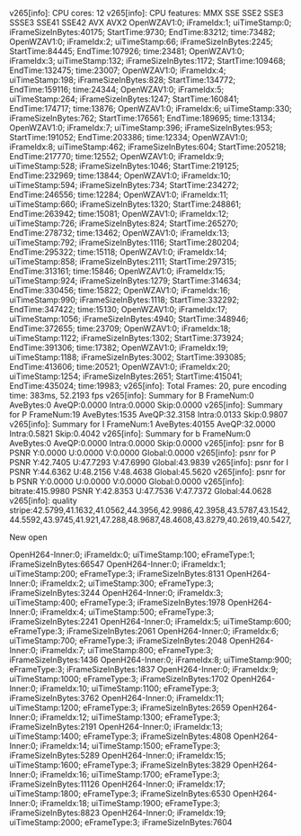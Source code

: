 v265[info]: CPU cores: 12
v265[info]: CPU features: MMX SSE SSE2 SSE3 SSSE3 SSE41 SSE42 AVX AVX2
OpenWZAV1:0; iFrameIdx:1; uiTimeStamp:0; iFrameSizeInBytes:40175; StartTime:9730; EndTime:83212; time:73482;
OpenWZAV1:0; iFrameIdx:2; uiTimeStamp:66; iFrameSizeInBytes:2245; StartTime:84445; EndTime:107926; time:23481;
OpenWZAV1:0; iFrameIdx:3; uiTimeStamp:132; iFrameSizeInBytes:1172; StartTime:109468; EndTime:132475; time:23007;
OpenWZAV1:0; iFrameIdx:4; uiTimeStamp:198; iFrameSizeInBytes:828; StartTime:134772; EndTime:159116; time:24344;
OpenWZAV1:0; iFrameIdx:5; uiTimeStamp:264; iFrameSizeInBytes:1247; StartTime:160841; EndTime:174717; time:13876;
OpenWZAV1:0; iFrameIdx:6; uiTimeStamp:330; iFrameSizeInBytes:762; StartTime:176561; EndTime:189695; time:13134;
OpenWZAV1:0; iFrameIdx:7; uiTimeStamp:396; iFrameSizeInBytes:953; StartTime:191052; EndTime:203386; time:12334;
OpenWZAV1:0; iFrameIdx:8; uiTimeStamp:462; iFrameSizeInBytes:604; StartTime:205218; EndTime:217770; time:12552;
OpenWZAV1:0; iFrameIdx:9; uiTimeStamp:528; iFrameSizeInBytes:1046; StartTime:219125; EndTime:232969; time:13844;
OpenWZAV1:0; iFrameIdx:10; uiTimeStamp:594; iFrameSizeInBytes:734; StartTime:234272; EndTime:246556; time:12284;
OpenWZAV1:0; iFrameIdx:11; uiTimeStamp:660; iFrameSizeInBytes:1320; StartTime:248861; EndTime:263942; time:15081;
OpenWZAV1:0; iFrameIdx:12; uiTimeStamp:726; iFrameSizeInBytes:824; StartTime:265270; EndTime:278732; time:13462;
OpenWZAV1:0; iFrameIdx:13; uiTimeStamp:792; iFrameSizeInBytes:1116; StartTime:280204; EndTime:295322; time:15118;
OpenWZAV1:0; iFrameIdx:14; uiTimeStamp:858; iFrameSizeInBytes:2111; StartTime:297315; EndTime:313161; time:15846;
OpenWZAV1:0; iFrameIdx:15; uiTimeStamp:924; iFrameSizeInBytes:1279; StartTime:314634; EndTime:330456; time:15822;
OpenWZAV1:0; iFrameIdx:16; uiTimeStamp:990; iFrameSizeInBytes:1118; StartTime:332292; EndTime:347422; time:15130;
OpenWZAV1:0; iFrameIdx:17; uiTimeStamp:1056; iFrameSizeInBytes:4940; StartTime:348946; EndTime:372655; time:23709;
OpenWZAV1:0; iFrameIdx:18; uiTimeStamp:1122; iFrameSizeInBytes:1302; StartTime:373924; EndTime:391306; time:17382;
OpenWZAV1:0; iFrameIdx:19; uiTimeStamp:1188; iFrameSizeInBytes:3002; StartTime:393085; EndTime:413606; time:20521;
OpenWZAV1:0; iFrameIdx:20; uiTimeStamp:1254; iFrameSizeInBytes:2651; StartTime:415041; EndTime:435024; time:19983;
v265[info]: Total Frames: 20, pure encoding time: 383ms, 52.2193 fps
v265[info]: Summary for B 	FrameNum:0	AveBytes:0	AveQP:0.0000	Intra:0.0000	Skip:0.0000
v265[info]: Summary for P 	FrameNum:19	AveBytes:1535	AveQP:32.3158	Intra:0.0133	Skip:0.9807
v265[info]: Summary for I 	FrameNum:1	AveBytes:40155	AveQP:32.0000	Intra:0.5821	Skip:0.4042
v265[info]: Summary for b 	FrameNum:0	AveBytes:0	AveQP:0.0000	Intra:0.0000	Skip:0.0000
v265[info]: psnr for B	PSNR Y:0.0000	U:0.0000	V:0.0000	Global:0.0000
v265[info]: psnr for P	PSNR Y:42.7405	U:47.7293	V:47.6990	Global:43.9839
v265[info]: psnr for I	PSNR Y:44.6362	U:48.2156	V:48.4638	Global:45.5620
v265[info]: psnr for b	PSNR Y:0.0000	U:0.0000	V:0.0000	Global:0.0000
v265[info]: bitrate:415.9980	PSNR Y:42.8353	U:47.7536	V:47.7372	Global:44.0628
v265[info]: quality stripe:42.5799,41.1632,41.0562,44.3956,42.9986,42.3958,43.5787,43.1542,44.5592,43.9745,41.921,47.288,48.9687,48.4608,43.8279,40.2619,40.5427,





New open

OpenH264-Inner:0; iFrameIdx:0; uiTimeStamp:100; eFrameType:1; iFrameSizeInBytes:66547
OpenH264-Inner:0; iFrameIdx:1; uiTimeStamp:200; eFrameType:3; iFrameSizeInBytes:8131
OpenH264-Inner:0; iFrameIdx:2; uiTimeStamp:300; eFrameType:3; iFrameSizeInBytes:3244
OpenH264-Inner:0; iFrameIdx:3; uiTimeStamp:400; eFrameType:3; iFrameSizeInBytes:1978
OpenH264-Inner:0; iFrameIdx:4; uiTimeStamp:500; eFrameType:3; iFrameSizeInBytes:2241
OpenH264-Inner:0; iFrameIdx:5; uiTimeStamp:600; eFrameType:3; iFrameSizeInBytes:2061
OpenH264-Inner:0; iFrameIdx:6; uiTimeStamp:700; eFrameType:3; iFrameSizeInBytes:2048
OpenH264-Inner:0; iFrameIdx:7; uiTimeStamp:800; eFrameType:3; iFrameSizeInBytes:1436
OpenH264-Inner:0; iFrameIdx:8; uiTimeStamp:900; eFrameType:3; iFrameSizeInBytes:1837
OpenH264-Inner:0; iFrameIdx:9; uiTimeStamp:1000; eFrameType:3; iFrameSizeInBytes:1702
OpenH264-Inner:0; iFrameIdx:10; uiTimeStamp:1100; eFrameType:3; iFrameSizeInBytes:3762
OpenH264-Inner:0; iFrameIdx:11; uiTimeStamp:1200; eFrameType:3; iFrameSizeInBytes:2659
OpenH264-Inner:0; iFrameIdx:12; uiTimeStamp:1300; eFrameType:3; iFrameSizeInBytes:2191
OpenH264-Inner:0; iFrameIdx:13; uiTimeStamp:1400; eFrameType:3; iFrameSizeInBytes:4808
OpenH264-Inner:0; iFrameIdx:14; uiTimeStamp:1500; eFrameType:3; iFrameSizeInBytes:5289
OpenH264-Inner:0; iFrameIdx:15; uiTimeStamp:1600; eFrameType:3; iFrameSizeInBytes:3829
OpenH264-Inner:0; iFrameIdx:16; uiTimeStamp:1700; eFrameType:3; iFrameSizeInBytes:11126
OpenH264-Inner:0; iFrameIdx:17; uiTimeStamp:1800; eFrameType:3; iFrameSizeInBytes:6530
OpenH264-Inner:0; iFrameIdx:18; uiTimeStamp:1900; eFrameType:3; iFrameSizeInBytes:8823
OpenH264-Inner:0; iFrameIdx:19; uiTimeStamp:2000; eFrameType:3; iFrameSizeInBytes:7604